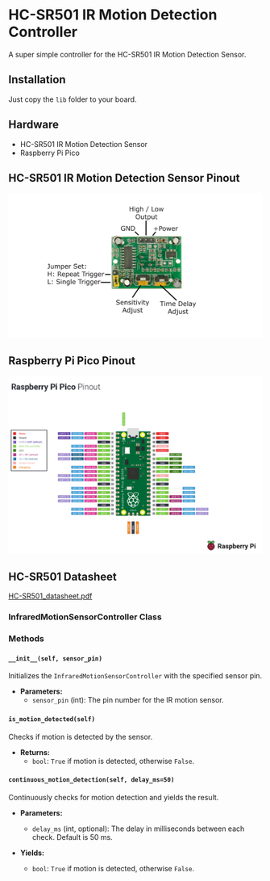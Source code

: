# HC-SR501 IR Motion Detection Controller
A super simple controller for the HC-SR501 IR Motion Detection Sensor.

## Installation
Just copy the `lib` folder to your board.

## Hardware
- HC-SR501 IR Motion Detection Sensor
- Raspberry Pi Pico

## HC-SR501 IR Motion Detection Sensor Pinout
![HC-SR501-IR-Motion-Detection-Sensor-Pinout.png](.assets%2FHC-SR501-IR-Motion-Detection-Sensor-Pinout.png)

## Raspberry Pi Pico Pinout
![Raspberry_Pi_Pico_Pinout.png](.assets%2FRaspberry_Pi_Pico_Pinout.png)

## HC-SR501 Datasheet
[HC-SR501_datasheet.pdf](.assets%2FHC-SR501_datasheet.pdf)

### InfraredMotionSensorController Class
### Methods

#### `__init__(self, sensor_pin)`
Initializes the `InfraredMotionSensorController` with the specified sensor pin.

- **Parameters:**
  - `sensor_pin` (int): The pin number for the IR motion sensor.

#### `is_motion_detected(self)`
Checks if motion is detected by the sensor.

- **Returns:**
  - `bool`: `True` if motion is detected, otherwise `False`.

#### `continuous_motion_detection(self, delay_ms=50)`
Continuously checks for motion detection and yields the result.

- **Parameters:**
  - `delay_ms` (int, optional): The delay in milliseconds between each check. Default is 50 ms.

- **Yields:**
  - `bool`: `True` if motion is detected, otherwise `False`.
